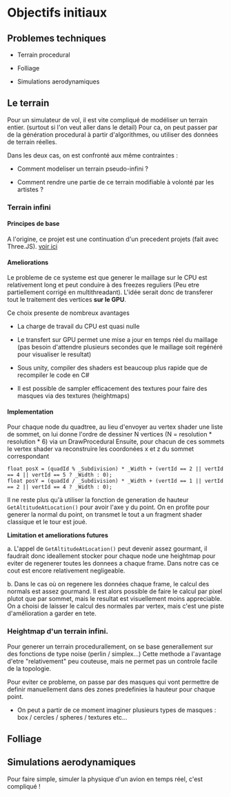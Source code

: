 # Objectifs initiaux


## Problemes techniques

- Terrain procedural

- Folliage

- Simulations aerodynamiques

## Le terrain

Pour un simulateur de vol, il est vite compliqué de modéliser un terrain entier. (surtout si l'on veut aller dans le detail) 
Pour ca, on peut passer par de la génération procedural à partir d'algorithmes, ou utiliser des données de terrain réelles.

Dans les deux cas, on est confronté aux même contraintes :

- Comment modeliser un terrain pseudo-infini ?

- Comment rendre une partie de ce terrain modifiable à volonté par les artistes ?

### Terrain infini

#### Principes de base

A l'origine, ce projet est une continuation d'un precedent projets (fait avec Three.JS).
[voir ici](https://github.com/PierreEVEN/ThreeFlightSimulator/blob/main/documentation/CompteRendu.md)

#### Ameliorations

Le probleme de ce systeme est que generer le maillage sur le CPU est relativement long et peut conduire à des freezes reguliers
(Peu etre partiellement corrigé en multithreadant). L'idée serait donc de transferer tout le traitement des vertices **sur le GPU**.

Ce choix presente de nombreux avantages

- La charge de travail du CPU est quasi nulle

- Le transfert sur GPU permet une mise a jour en temps réel du maillage (pas besoin d'attendre plusieurs secondes que le maillage soit regénéré pour visualiser le resultat)

- Sous unity, compiler des shaders est beaucoup plus rapide que de recompiler le code en C#

- Il est possible de sampler efficacement des textures pour faire des masques via des textures (heightmaps)

#### Implementation

Pour chaque node du quadtree, au lieu d'envoyer au vertex shader une liste de sommet, on lui donne l'ordre de dessiner N vertices (N = resolution * resolution * 6) via un DrawProcedural
Ensuite, pour chacun de ces sommets le vertex shader va reconstruire les coordonées x et z du sommet correspondant
```hlsl
float posX = (quadId % _Subdivision) * _Width + (vertId == 2 || vertId == 4 || vertId == 5 ? _Width : 0);
float posY = (quadId / _Subdivision) * _Width + (vertId == 1 || vertId == 2 || vertId == 4 ? _Width : 0);
```
Il ne reste plus qu'à utiliser la fonction de generation de hauteur `GetAltitudeAtLocation()` pour avoir l'axe y du point.
On en profite pour generer la normal du point, on transmet le tout a un fragment shader classique et le tour est joué.

**Limitation et ameliorations futures**

a. L'appel de `GetAltitudeAtLocation()` peut devenir assez gourmant, il faudrait donc ideallement stocker pour chaque node une heightmap pour eviter de regenerer toutes les donnees a chaque frame.
Dans notre cas ce cout est encore relativement negligeable.

b. Dans le cas où on regenere les données chaque frame, le calcul des normals est assez gourmand. Il est alors possible de faire le calcul par pixel plutot que par sommet,
mais le resultat est visuellement moins appreciable. On a choisi de laisser le calcul des normales par vertex, mais c'est une piste d'amélioration a garder en tete.

### Heightmap d'un terrain infini.

Pour generer un terrain procedurallement, on se base generallement sur des fonctions de type noise (perlin / simplex...)
Cette methode a l'avantage d'etre "relativement" peu couteuse, mais ne permet pas un controle facile de la topologie.

Pour eviter ce probleme, on passe par des masques qui vont permettre de definir manuellement dans des zones predefinies la hauteur pour chaque point.

- On peut a partir de ce moment imaginer plusieurs types de masques : box / cercles / spheres / textures etc...



## Folliage

## Simulations aerodynamiques

Pour faire simple, simuler la physique d'un avion en temps réel, c'est compliqué !

